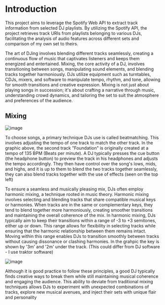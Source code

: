 # Introduction 
This project aims to leverage the Spotify Web API to extract track information from selected DJ playlists. By utilizing the Spotify API, the project retrieves track URIs from playlists belonging to various DJs, facilitating the analysis of audio features across different sets and comparison of my own set to theirs.

The art of DJing involves blending different tracks seamlessly, creating a continuous flow of music that captivates listeners and keeps them energized and entertained.
Mixing, the core activity of a DJ, involves transitioning between songs, manipulating sound elements, and blending tracks together harmoniously. DJs utilize equipment such as turntables, CDJs, mixers, and software to manipulate tempo, rhythm, and tone, allowing for smooth transitions and creative expression. Mixing is not just about playing songs in succession; it's about crafting a narrative through music, understanding crowd dynamics, and tailoring the set to suit the atmosphere and preferences of the audience.

## Mixing
![image](https://github.com/amboym/DJset/assets/162647158/e35b0ceb-0991-4064-8547-03c72f45dfb9)

To choose songs, a primary technique DJs use is called beatmatching. This involves adjusting the tempo of one track to match the other track. In the graphic above, the second track "Foundation" is originally created at a tempo of 135 BPM (Beats per minute). A DJ typically presses the cue button (the headphone button) to preview the track in his headphones and adjusts the tempo accordingly. They then have control over the song's lows, mids, and highs, and it is up to them to blend the two tracks together seamlessly, they can also blend tracks together with the use of effects (seen on the top left)

To ensure a seamless and musically pleasing mix, DJs often employ harmonic mixing, a technique rooted in music theory. Harmonic mixing involves selecting and blending tracks that share compatible musical keys or harmonies. When tracks are in the same or complementary keys, they tend to blend together more harmoniously, creating smoother transitions and maintaining the overall coherence of the mix. In harmonic mixing, DJs typically aim to keep their transitions within a range of -3 to +3 semitones, either up or down. This range allows for flexibility in selecting tracks while ensuring that the harmonic relationship between them remains intact. Moving within this range enables DJs to transition smoothly between tracks without causing dissonance or clashing harmonies. In the grahpic the key is shown by '3m' and '2m' under the track. (This could differ from DJ software - I use traktor software)

![image](https://github.com/amboym/DJset/assets/162647158/28f145f6-a8f0-4f9e-99b3-4618bfaf1546)

Although it is good practice to follow these principles, a good DJ typically finds creative ways to break them while still maintaining musical coherence and engaging the audience. This ability to deviate from traditional mixing techniques allows DJs to experiment with unexpected combinations of tracks, explore new musical avenues, and inject their sets with unique flair and personality
